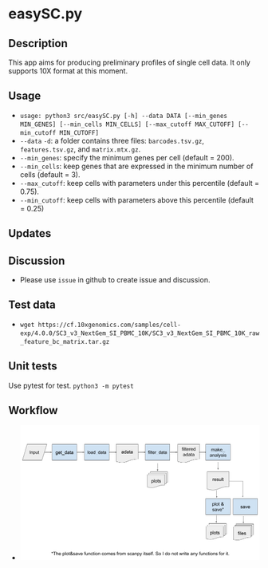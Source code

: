 # easySC.py

## Description

This app aims for producing preliminary profiles of single cell data. It only supports 10X format at this moment.

## Usage

- `usage: python3 src/easySC.py [-h] --data DATA [--min_genes MIN_GENES] [--min_cells MIN_CELLS] [--max_cutoff MAX_CUTOFF] [--min_cutoff MIN_CUTOFF]`
- `--data` `-d`: a folder contains three files: `barcodes.tsv.gz`, `features.tsv.gz`, and `matrix.mtx.gz`.
- `--min_genes`: specify the minimum genes per cell (default = 200).
- `--min_cells`: keep genes that are expressed in the minimum number of cells (default = 3).
- `--max_cutoff`: keep cells with parameters under this percentile (default = 0.75).
- `--min_cutoff`: keep cells with parameters above this percentile (default = 0.25)

## Updates

## Discussion

- Please use `issue` in github to create issue and discussion.

## Test data

- `wget https://cf.10xgenomics.com/samples/cell-exp/4.0.0/SC3_v3_NextGem_SI_PBMC_10K/SC3_v3_NextGem_SI_PBMC_10K_raw_feature_bc_matrix.tar.gz`

## Unit tests
Use pytest for test.
`python3 -m pytest`

## Workflow

- ![workflow](easySC_workflow.png)
